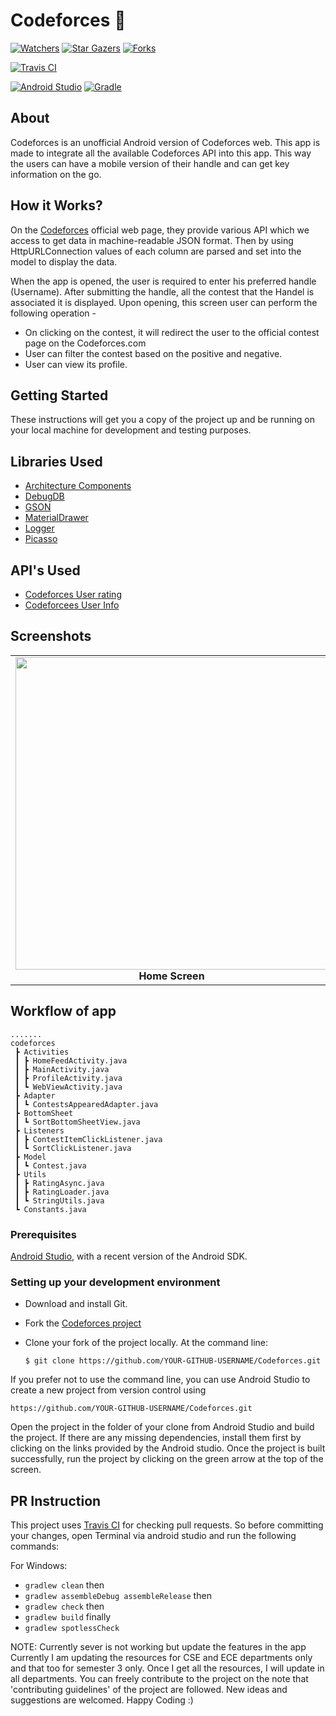 # Codeforces :rocket:


[![Watchers](https://img.shields.io/github/watchers/Chromicle/codeforces.svg?style=social&label=Watchers&maxAge=2592000)](https://github.com/Chromicle/codeforces/watchers/)
[![Star Gazers](https://img.shields.io/github/stars/Chromicle/codeforces.svg?style=social&label=Stars&maxAge=2592000)](https://GitHub.com/Chromicle/codeforces/stargazers/)
[![Forks](https://img.shields.io/github/forks/Chromicle/codeforces.svg?style=social&label=Forks&maxAge=2592000)](https://GitHub.com/Chromicle/codeforces/network/members/)

[![Travis CI](https://travis-ci.com/chromicle/codeforces.svg?branch=master)](https://travis-ci.com/chromicle/codeforces)

[![Android Studio](https://img.shields.io/badge/android%20studio-v3.4.1-blue.svg?cacheSeconds=2592000)](https://developer.android.com/studio/)
[![Gradle](https://img.shields.io/badge/gradle-v5.1.1-green.svg?cacheSeconds=2592000)](https://docs.gradle.org/5.1.1/release-notes.html)


## About

Codeforces is an unofficial Android version of Codeforces web. This app is made to integrate all the available Codeforces API into this app. This way the users can have a mobile version of their handle and can get key information on the go.


## How it Works?

On the [Codeforces](https://codeforces.com/) official web page, they provide various API which we access to get data in machine-readable JSON format. Then by using HttpURLConnection values of each column are parsed and set into the model to display the data. 

When the app is opened, the user is required to enter his preferred handle (Username). After submitting the handle, all the contest that the Handel is associated it is displayed. Upon opening, this screen user can perform the following operation -

* On clicking on the contest, it will redirect the user to the official contest page on the Codeforces.com
* User can filter the contest based on the positive and negative.
* User can view its profile.  

## Getting Started

These instructions will get you a copy of the project up and be running on your local machine for development and testing purposes.


## Libraries Used
- [Architecture Components](https://developer.android.com/topic/libraries/architecture/)
- [DebugDB](https://github.com/amitshekhariitbhu/Android-Debug-Database)
- [GSON](https://github.com/google/gson)
- [MaterialDrawer](https://github.com/mikepenz/MaterialDrawer)
- [Logger](https://github.com/orhanobut/logger)
- [Picasso](https://square.github.io/picasso/)

## API's Used
- [Codeforces User rating](https://codeforces.com/api/user.rating?handle=sandeshghanta)
- [Codeforcees User Info](https://codeforces.com/api/user.info?handles=sandeshghanta)



## Screenshots
<table>
     <tr>
          <td><img height="500" src="https://raw.githubusercontent.com/jaindiv26/Codeforces/master/screenshots/Screenshot_2019-11-18-17-47-19-033_com.example.android.codeforces.png" /><br /><center><b>Home Screen</b></center></td>
          <td><img height="500" src="https://raw.githubusercontent.com/jaindiv26/Codeforces/master/screenshots/Screenshot_2019-11-18-17-47-34-861_com.example.android.codeforces.png" /><br /><center><b>Contest History Screen</b></center></td>
          <td><img height="500" src="https://raw.githubusercontent.com/jaindiv26/Codeforces/master/screenshots/Screenshot_2019-11-18-17-47-42-152_com.example.android.codeforces.png" /><br /><center><b>User Info</b></center></td>
     </tr>
</table>

## Workflow of app
```
.......
codeforces
 ┣ Activities
 ┃ ┣ HomeFeedActivity.java
 ┃ ┣ MainActivity.java
 ┃ ┣ ProfileActivity.java
 ┃ ┗ WebViewActivity.java
 ┣ Adapter
 ┃ ┗ ContestsAppearedAdapter.java
 ┣ BottomSheet
 ┃ ┗ SortBottomSheetView.java
 ┣ Listeners
 ┃ ┣ ContestItemClickListener.java
 ┃ ┗ SortClickListener.java
 ┣ Model
 ┃ ┗ Contest.java
 ┣ Utils
 ┃ ┣ RatingAsync.java
 ┃ ┣ RatingLoader.java
 ┃ ┗ StringUtils.java
 ┗ Constants.java
 ```

### Prerequisites

[Android Studio](https://developer.android.com/studio), with a recent version of the Android SDK.

### Setting up your development environment

- Download and install Git.

- Fork the [Codeforces project](https://github.com/Chromicle/Codeforces)

- Clone your fork of the project locally. At the command line:
    ```
    $ git clone https://github.com/YOUR-GITHUB-USERNAME/Codeforces.git
    ```

If you prefer not to use the command line, you can use Android Studio to create a new project from version control using 
```
https://github.com/YOUR-GITHUB-USERNAME/Codeforces.git
```

Open the project in the folder of your clone from Android Studio and build the project. If there are any missing dependencies, install them first by clicking on the links provided by the Android studio. Once the project is built successfully, run the project by clicking on the green arrow at the top of the screen.



## PR Instruction

This project uses [Travis CI](https://travis-ci.org/Chromicle/codeforces) for checking pull requests. So before committing your changes, open Terminal via android studio and run the following commands:

For Windows:  
- `gradlew clean` then  
- `gradlew assembleDebug assembleRelease` then  
- `gradlew check` then
- `gradlew build` finally
- `gradlew spotlessCheck`




NOTE: Currently sever is not working but update the features in the app
Currently I am updating the resources for CSE and ECE departments only and that too for semester 3 only. Once I get all the resources, I will update in all departments.
You can freely contribute to the project on the note that 'contributing guidelines' of the project are followed.
New ideas and suggestions are welcomed.
Happy Coding :)

